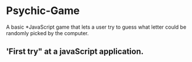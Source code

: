 # Psychic-Game

A basic *JavaScript game that lets a user try to guess what letter could be randomly picked by the computer.

## 'First try" at a javaScript application.
